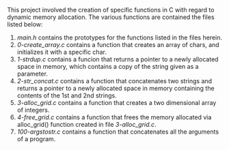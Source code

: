 This project involved the creation of specific functions in C with regard to dynamic memory allocation. The various functions are contained the files listed below:

1. *main.h* contains the prototypes for the functions listed in the files herein.
2. *0-create_array.c* contains a function that creates an array of chars, and initializes it with a specific char.
3. *1-strdup.c* contains a funcion that returns a pointer to a newly allocated space in memory, which contains a copy of the string given as a parameter.
4. *2-str_concat.c* contains a function that concatenates two strings and returns a pointer to a newly allocated space in memory containing the contents of the 1st and 2nd strings.
5. *3-alloc_grid.c* contains a function that creates a two dimensional array of integers.
6. *4-free_grid.c* contains a function that frees the memory allocated via alloc_grid() function created in file *3-alloc_grid.c*.
7. *100-argstostr.c* contains a function that concatenates all the arguments of a program.
